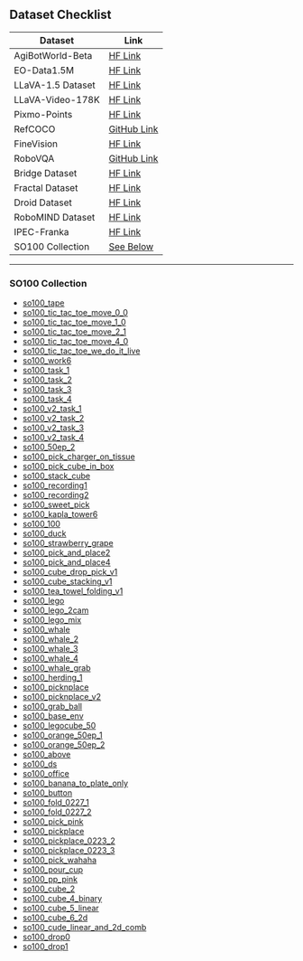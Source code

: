 ## Dataset Checklist

| Dataset | Link |
|---------|------|
| AgiBotWorld-Beta | [HF Link](https://huggingface.co/datasets/agibot-world/AgiBotWorld-Beta) |
| EO-Data1.5M | [HF Link](https://huggingface.co/datasets/IPEC-COMMUNITY/EO-Data1.5M) |
| LLaVA-1.5 Dataset | [HF Link](https://huggingface.co/datasets/liuhaotian/LLaVA-Instruct-150K) |
| LLaVA-Video-178K | [HF Link](https://huggingface.co/datasets/lmms-lab/LLaVA-Video-178K) |
| Pixmo-Points | [HF Link](https://huggingface.co/datasets/allenai/pixmo-points) |
| RefCOCO | [GitHub Link](https://github.com/lichengunc/refer) |
| FineVision | [HF Link](https://huggingface.co/spaces/HuggingFaceM4/FineVision) |
| RoboVQA | [GitHub Link](https://robovqa.github.io/) |
| Bridge Dataset | [HF Link](https://huggingface.co/datasets/IPEC-COMMUNITY/bridge_orig_lerobot) |
| Fractal Dataset | [HF Link](https://huggingface.co/datasets/IPEC-COMMUNITY/fractal20220817_data_lerobot) |
| Droid Dataset | [HF Link](https://huggingface.co/datasets/IPEC-COMMUNITY/droid_lerobot) |
| RoboMIND Dataset | [HF Link](https://huggingface.co/datasets/x-humanoid-robomind/RoboMIND) |
| IPEC-Franka | [HF Link](https://huggingface.co/datasets/IPEC-COMMUNITY/IPEC-Franka) |
| SO100 Collection | [See Below](#so100-collection) |

---

### SO100 Collection

- [so100_tape](https://huggingface.co/datasets/aimihat/so100_tape)  
- [so100_tic_tac_toe_move_0_0](https://huggingface.co/datasets/bnarin/so100_tic_tac_toe_move_0_0)  
- [so100_tic_tac_toe_move_1_0](https://huggingface.co/datasets/bnarin/so100_tic_tac_toe_move_1_0)  
- [so100_tic_tac_toe_move_2_1](https://huggingface.co/datasets/bnarin/so100_tic_tac_toe_move_2_1)  
- [so100_tic_tac_toe_move_4_0](https://huggingface.co/datasets/bnarin/so100_tic_tac_toe_move_4_0)  
- [so100_tic_tac_toe_we_do_it_live](https://huggingface.co/datasets/bnarin/so100_tic_tac_toe_we_do_it_live)  
- [so100_work6](https://huggingface.co/datasets/danielkr452/so100_work6)  
- [so100_task_1](https://huggingface.co/datasets/danaaubakirova/so100_task_1)  
- [so100_task_2](https://huggingface.co/datasets/danaaubakirova/so100_task_2)  
- [so100_task_3](https://huggingface.co/datasets/danaaubakirova/so100_task_3)  
- [so100_task_4](https://huggingface.co/datasets/danaaubakirova/so100_task_4)  
- [so100_v2_task_1](https://huggingface.co/datasets/danaaubakirova/so100_v2_task_1)  
- [so100_v2_task_2](https://huggingface.co/datasets/danaaubakirova/so100_v2_task_2)  
- [so100_v2_task_3](https://huggingface.co/datasets/danaaubakirova/so100_v2_task_3)  
- [so100_v2_task_4](https://huggingface.co/datasets/danaaubakirova/so100_v2_task_4)  
- [so100_50ep_2](https://huggingface.co/datasets/DimiSch/so100_50ep_2)  
- [so100_pick_charger_on_tissue](https://huggingface.co/datasets/DorayakiLin/so100_pick_charger_on_tissue)  
- [so100_pick_cube_in_box](https://huggingface.co/datasets/DorayakiLin/so100_pick_cube_in_box)  
- [so100_stack_cube](https://huggingface.co/datasets/DorayakiLin/so100_stack_cube)  
- [so100_recording1](https://huggingface.co/datasets/Ityl/so100_recording1)  
- [so100_recording2](https://huggingface.co/datasets/Ityl/so100_recording2)  
- [so100_sweet_pick](https://huggingface.co/datasets/jmrog/so100_sweet_pick)  
- [so100_kapla_tower6](https://huggingface.co/datasets/kantine/so100_kapla_tower6)  
- [so100_100](https://huggingface.co/datasets/Loki0929/so100_100)  
- [so100_duck](https://huggingface.co/datasets/Loki0929/so100_duck)  
- [so100_strawberry_grape](https://huggingface.co/datasets/lucasngoo/so100_strawberry_grape)  
- [so100_pick_and_place2](https://huggingface.co/datasets/nbaron99/so100_pick_and_place2)  
- [so100_pick_and_place4](https://huggingface.co/datasets/nbaron99/so100_pick_and_place4)  
- [so100_cube_drop_pick_v1](https://huggingface.co/datasets/Odog16/so100_cube_drop_pick_v1)  
- [so100_cube_stacking_v1](https://huggingface.co/datasets/Odog16/so100_cube_stacking_v1)  
- [so100_tea_towel_folding_v1](https://huggingface.co/datasets/Odog16/so100_tea_towel_folding_v1)  
- [so100_lego](https://huggingface.co/datasets/paszea/so100_lego)  
- [so100_lego_2cam](https://huggingface.co/datasets/paszea/so100_lego_2cam)  
- [so100_lego_mix](https://huggingface.co/datasets/paszea/so100_lego_mix)  
- [so100_whale](https://huggingface.co/datasets/paszea/so100_whale)  
- [so100_whale_2](https://huggingface.co/datasets/paszea/so100_whale_2)  
- [so100_whale_3](https://huggingface.co/datasets/paszea/so100_whale_3)  
- [so100_whale_4](https://huggingface.co/datasets/paszea/so100_whale_4)  
- [so100_whale_grab](https://huggingface.co/datasets/paszea/so100_whale_grab)  
- [so100_herding_1](https://huggingface.co/datasets/samanthalhy/so100_herding_1)  
- [so100_picknplace](https://huggingface.co/datasets/SeanLMH/so100_picknplace)  
- [so100_picknplace_v2](https://huggingface.co/datasets/SeanLMH/so100_picknplace_v2)  
- [so100_grab_ball](https://huggingface.co/datasets/Setchii/so100_grab_ball)  
- [so100_base_env](https://huggingface.co/datasets/shreyasgite/so100_base_env)  
- [so100_legocube_50](https://huggingface.co/datasets/shreyasgite/so100_legocube_50)  
- [so100_orange_50ep_1](https://huggingface.co/datasets/sshh11/so100_orange_50ep_1)  
- [so100_orange_50ep_2](https://huggingface.co/datasets/sshh11/so100_orange_50ep_2)  
- [so100_above](https://huggingface.co/datasets/vladfatu/so100_above)  
- [so100_ds](https://huggingface.co/datasets/vladfatu/so100_ds)  
- [so100_office](https://huggingface.co/datasets/vladfatu/so100_office)  
- [so100_banana_to_plate_only](https://huggingface.co/datasets/VoicAndrei/so100_banana_to_plate_only)  
- [so100_button](https://huggingface.co/datasets/yuz1wan/so100_button)  
- [so100_fold_0227_1](https://huggingface.co/datasets/yuz1wan/so100_fold_0227_1)  
- [so100_fold_0227_2](https://huggingface.co/datasets/yuz1wan/so100_fold_0227_2)  
- [so100_pick_pink](https://huggingface.co/datasets/yuz1wan/so100_pick_pink)  
- [so100_pickplace](https://huggingface.co/datasets/yuz1wan/so100_pickplace)  
- [so100_pickplace_0223_2](https://huggingface.co/datasets/yuz1wan/so100_pickplace_0223_2)  
- [so100_pickplace_0223_3](https://huggingface.co/datasets/yuz1wan/so100_pickplace_0223_3)  
- [so100_pick_wahaha](https://huggingface.co/datasets/yuz1wan/so100_pick_wahaha)  
- [so100_pour_cup](https://huggingface.co/datasets/yuz1wan/so100_pour_cup)  
- [so100_pp_pink](https://huggingface.co/datasets/yuz1wan/so100_pp_pink)  
- [so100_cube_2](https://huggingface.co/datasets/zaringleb/so100_cube_2)  
- [so100_cube_4_binary](https://huggingface.co/datasets/zaringleb/so100_cube_4_binary)  
- [so100_cube_5_linear](https://huggingface.co/datasets/zaringleb/so100_cube_5_linear)  
- [so100_cube_6_2d](https://huggingface.co/datasets/zaringleb/so100_cube_6_2d)  
- [so100_cude_linear_and_2d_comb](https://huggingface.co/datasets/zaringleb/so100_cude_linear_and_2d_comb)  
- [so100_drop0](https://huggingface.co/datasets/ZGGZZG/so100_drop0)  
- [so100_drop1](https://huggingface.co/datasets/ZGGZZG/so100_drop1)  
